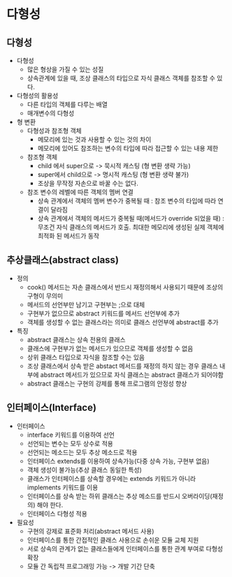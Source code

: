 # 다형성

## 다형성
* 다형성
    * 많은 형상을 가질 수 있는 성질
    * 상속관계에 있을 때, 조상 클래스의 타입으로 자식 클래스 객체를 참조할 수 있다.
* 다형성의 활용성
    * 다른 타입의 객체를 다루는 배열
    * 매개변수의 다형성
* 형 변환
    * 다형성과 참조형 객체
        * 메모리에 있는 것과 사용할 수 있는 것의 차이
        * 메모리에 있어도 참조하는 변수의 타입에 따라 접근할 수 있는 내용 제한
    * 참조형 객체
        * child 에서 super으로 -> 묵시적 캐스팅 (형 변환 생략 가능)
        * super에서 child으로 -> 명시적 캐스팅 (형 변환 생략 불가)
        * 조상을 무작정 자손으로 바꿀 수는 없다.
    * 참조 변수의 레벨에 따른 객체의 멤버 연결
        * 상속 관계에서 객체의 멤버 변수가 중복될 때 : 참조 변수의 타입에 따라 연결이 달라짐
        * 상속 관계에서 객체의 메서드가 중복될 때(메서드가 override 되었을 때) : 무조건 자식 클래스의 메서드가 호출. 최대한 메모리에 생성된 실제 객체에 최적화 된 메서드가 동작

## 추상클래스(abstract class)
* 정의
    * cook() 메서드는 자손 클래스에서 반드시 재정의해서 사용되기 때문에 조상의 구형이 무의미
    * 메서드의 선언부만 남기고 구현부는 ;으로 대체
    * 구현부가 없으므로 abstract 키워드를 메서드 선언부에 추가
    * 객체를 생성할 수 없는 클래스라는 의미로 클래스 선언부에 abstract를 추가
* 특징
    * abstract 클래스는 상속 전용의 클래스
    * 클래스에 구현부가 없는 메서드가 있으므로 객체를 생성할 수 없음
    * 상위 클래스 타입으로 자식을 참조할 수는 있음
    * 조상 클래스에서 상속 받은 abstact 메서드를 재정의 하지 않는 경우 클래스 내부에 abstract 메서드가 있으므로 자식 클래스는 abstract 클래스가 되어야함
    * abstract 클래스는 구현의 강제를 통해 프로그램의 안정성 향상

## 인터페이스(Interface)
* 인터페이스
    * interface 키워드를 이용하여 선언
    * 선언되는 변수는 모두 상수로 적용
    * 선언되는 메소드는 모두 추상 메소드로 적용
    * 인터페이스 extends를 이용하여 상속가능(다중 상속 가능, 구현부 없음)
    * 객체 생성이 불가능(추상 클래스 동일한 특성)
    * 클래스가 인터페이스를 상속할 경우에는 extends 키워드가 아니라 implements 키워드를 이용
    * 인터페이스를 상속 받는 하위 클래스는 추상 메소드를 반드시 오버라이딩(재정의) 해야 한다.
    * 인터페이스 다형성 적용
* 필요성
    * 구현의 강제로 표준화 처리(abstract 메서드 사용)
    * 인터페이스를 통한 간접적인 클래스 사용으로 손쉬운 모듈 교체 지원
    * 서로 상속의 관계가 없는 클래스들에게 인터페이스를 통한 관계 부여로 다형성 확장
    * 모듈 간 독립적 프로그래밍 가능 -> 개발 기간 단축